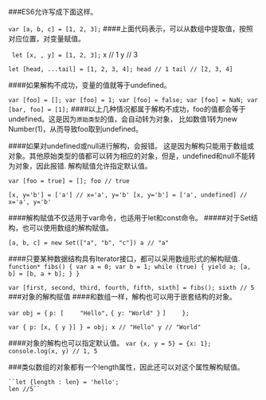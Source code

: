 ###ES6允许写成下面这样。

`` var [a, b, c] = [1, 2, 3]; ``
####上面代码表示，可以从数组中提取值，按照对应位置，对变量赋值。

``
let [x, , y] = [1, 2, 3];``
x // 1
y // 3

``let [head, ...tail] = [1, 2, 3, 4];
head // 1
tail // [2, 3, 4]``

####如果解构不成功，变量的值就等于undefined。

``var [foo] = [];
var [foo] = 1;
var [foo] = false;
var [foo] = NaN;
var [bar, foo] = [1];``
####以上几种情况都属于解构不成功，foo的值都会等于undefined。这是因为`原始类型`的值，会自动转为对象，
比如数值1转为new Number(1)，从而导致foo取到undefined。

####如果对undefined或null进行解构，会报错。
这是因为解构只能用于数组或对象。其他原始类型的值都可以转为相应的对象，但是，undefined和null不能转为对象，因此报错.
解构赋值允许指定默认值。

``var [foo = true] = [];
foo // true``

``[x, y='b'] = ['a'] // x='a', y='b'
[x, y='b'] = ['a', undefined] // x='a', y='b' ``

####解构赋值不仅适用于var命令，也适用于let和const命令。
#####对于Set结构，也可以使用数组的解构赋值。

``[a, b, c] = new Set(["a", "b", "c"])
a // "a"``

####只要某种数据结构具有Iterator接口，都可以采用数组形式的解构赋值.
``function* fibs() {
var a = 0;
  var b = 1;
  while (true) {
    yield a;
    [a, b] = [b, a + b];
  }
}``

``var [first, second, third, fourth, fifth, sixth] = fibs();
sixth // 5``
###对象的解构赋值
####和数组一样，解构也可以用于嵌套结构的对象。

``var obj = {``
     ``p: [   ``
       `` "Hello",``
        ``{ y: "World" }``
    ``]``
``    };``

``var { p: [x, { y }] } = obj;
x // "Hello"
y // "World"``

####对象的解构也可以指定默认值。
``var {x, y = 5} = {x: 1};
    console.log(x, y) // 1, 5``

###类似数组的对象都有一个length属性，因此还可以对这个属性解构赋值。
    
    ``let {length : len} = 'hello';
    len //5``








